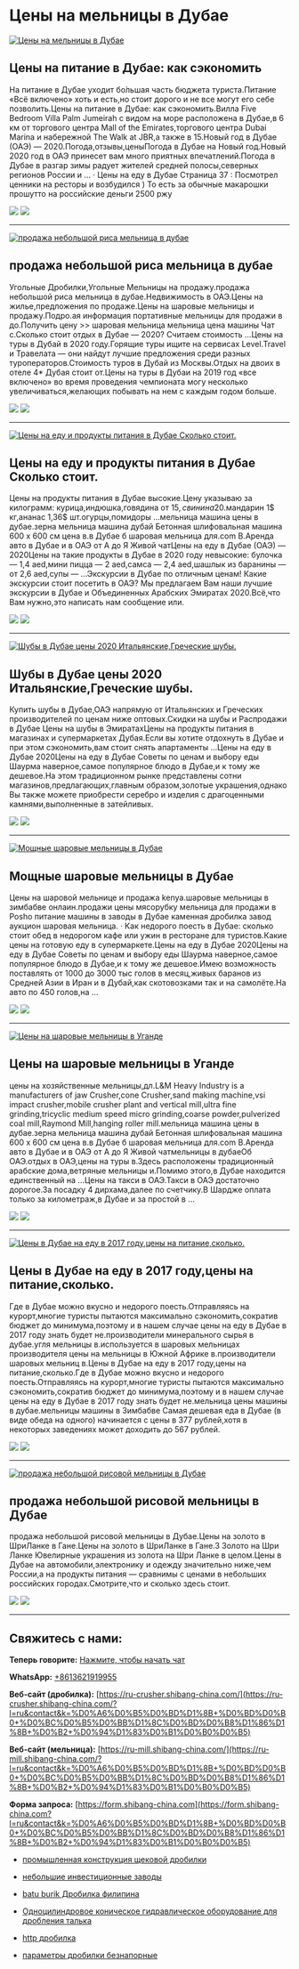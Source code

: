 # Цены на мельницы в Дубае

<a href="https://swt.shibang-china.com/?l=ru&img&k=%D0%A6%D0%B5%D0%BD%D1%8B+%D0%BD%D0%B0+%D0%BC%D0%B5%D0%BB%D1%8C%D0%BD%D0%B8%D1%86%D1%8B+%D0%B2+%D0%94%D1%83%D0%B1%D0%B0%D0%B5" target="_blank">![Цены на мельницы в Дубае](http://static.shibang-china.com/all-800x300/1043.jpg)</a>

## Цены на питание в Дубае: как сэкономить
На питание в Дубае уходит бо́льшая часть бюджета туриста.Питание &#171;Всё включено&#187; хоть и есть,но стоит дорого и не все могут его себе позволить.Цены на питание в Дубае: как сэкономить.Вилла Five Bedroom Villa Palm Jumeirah с видом на море расположена в Дубае,в 6 км от торгового центра Mall of the Emirates,торгового центра Dubai Marina и набережной The Walk at JBR,а также в 15.Новый год в Дубае (ОАЭ) — 2020.Погода,отзывы,ценыПогода в Дубае на Новый год.Новый 2020 год в ОАЭ принесет вам много приятных впечатлений.Погода в Дубае в разгар зимы радует жителей средней полосы,северных регионов России и …&nbsp;&#0183;&#32;Цены на еду в Дубае Страница 37 : Посмотрел ценники на ресторы и возбудился ) То есть за обычные макарошки прошутто на российские деньги 2500 ржу


<a href="https://whatsapp.shibangsoft.com/WhatsApp.php" target="_blank" title="WhatsApp">![](http://static.shibang-china.com/icon/whatsapp.png)</a> <a href="https://swt.shibang-china.com/?l=ru&icon&k=%D0%A6%D0%B5%D0%BD%D1%8B+%D0%BD%D0%B0+%D0%BC%D0%B5%D0%BB%D1%8C%D0%BD%D0%B8%D1%86%D1%8B+%D0%B2+%D0%94%D1%83%D0%B1%D0%B0%D0%B5" target="_blank">![](http://static.shibang-china.com/icon/chat-ru.png)</a>

---

<a href="https://swt.shibang-china.com/?l=ru&img&k=%D0%A6%D0%B5%D0%BD%D1%8B+%D0%BD%D0%B0+%D0%BC%D0%B5%D0%BB%D1%8C%D0%BD%D0%B8%D1%86%D1%8B+%D0%B2+%D0%94%D1%83%D0%B1%D0%B0%D0%B5" target="_blank">![продажа небольшой риса мельница в дубае](http://static.shibang-china.com/all-800x300/96.jpg)</a>

## продажа небольшой риса мельница в дубае
Угольные Дробилки,Угольные Мельницы на продажу.продажа небольшой риса мельница в дубае.Недвижимость в ОАЭ.Цены на жилье,предложения по продаже.Цены на шаровые мельницы и продажу.Подро.ая информация портативные мельницы для продажи в до.Получить цену &gt;&gt; шаровая мельница мельница цена машины Чат с.Сколько стоит отдых в Дубае — 2020? Считаем стоимость …Цены на туры в Дубай в 2020 году.Горящие туры ищите на сервисах Level.Travel и Травелата — они найдут лучшие предложения среди разных туроператоров.Стоимость туров в Дубай из Москвы.Отдых на двоих в отеле 4* Дубая стоит от.Цены на туры в Дубаи на 2019 год &#171;все включено&#187; во время проведения чемпионата могу несколько увеличиваться,желающих побывать на нем с каждым годом больше.


<a href="https://whatsapp.shibangsoft.com/WhatsApp.php" target="_blank" title="WhatsApp">![](http://static.shibang-china.com/icon/whatsapp.png)</a> <a href="https://swt.shibang-china.com/?l=ru&icon&k=%D0%A6%D0%B5%D0%BD%D1%8B+%D0%BD%D0%B0+%D0%BC%D0%B5%D0%BB%D1%8C%D0%BD%D0%B8%D1%86%D1%8B+%D0%B2+%D0%94%D1%83%D0%B1%D0%B0%D0%B5" target="_blank">![](http://static.shibang-china.com/icon/chat-ru.png)</a>

---

<a href="https://swt.shibang-china.com/?l=ru&img&k=%D0%A6%D0%B5%D0%BD%D1%8B+%D0%BD%D0%B0+%D0%BC%D0%B5%D0%BB%D1%8C%D0%BD%D0%B8%D1%86%D1%8B+%D0%B2+%D0%94%D1%83%D0%B1%D0%B0%D0%B5" target="_blank">![Цены на еду и продукты питания в Дубае Сколько стоит.](http://static.shibang-china.com/all-800x300/409.jpg)</a>

## Цены на еду и продукты питания в Дубае Сколько стоит.
Цены на продукты питания в Дубае высокие.Цену указываю за килограмм: курица,индюшка,говядина от 15$,свинина 20$.мандарин 1$ кг,ананас 1,36$ шт.огурцы,помидоры …мельница машина цены в дубае.зерна мельница машина дубай Бетонная шлифовальная машина 600 x 600 см цена в.в Дубае б шаровая мельница для.com В.Аренда авто в Дубае и в ОАЭ от А до Я Живой чатЦены на еду в Дубае (ОАЭ) — 2020Цены на такие продукты в Дубае в 2020 году невысокие: булочка — 1,4 aed,мини пицца — 2 aed,самса — 2,4 aed,шашлык из баранины — от 2,6 aed,супы — …Экскурсии в Дубае по отличным ценам! Какие экскурсии стоит посетить в ОАЭ? Мы предлагаем Вам наши лучшие экскурсии в Дубае и Объединенных Арабских Эмиратах 2020.Всё,что Вам нужно,это написать нам сообщение или.


<a href="https://whatsapp.shibangsoft.com/WhatsApp.php" target="_blank" title="WhatsApp">![](http://static.shibang-china.com/icon/whatsapp.png)</a> <a href="https://swt.shibang-china.com/?l=ru&icon&k=%D0%A6%D0%B5%D0%BD%D1%8B+%D0%BD%D0%B0+%D0%BC%D0%B5%D0%BB%D1%8C%D0%BD%D0%B8%D1%86%D1%8B+%D0%B2+%D0%94%D1%83%D0%B1%D0%B0%D0%B5" target="_blank">![](http://static.shibang-china.com/icon/chat-ru.png)</a>

---

<a href="https://swt.shibang-china.com/?l=ru&img&k=%D0%A6%D0%B5%D0%BD%D1%8B+%D0%BD%D0%B0+%D0%BC%D0%B5%D0%BB%D1%8C%D0%BD%D0%B8%D1%86%D1%8B+%D0%B2+%D0%94%D1%83%D0%B1%D0%B0%D0%B5" target="_blank">![Шубы в Дубае цены 2020 Итальянские,Греческие шубы.](http://static.shibang-china.com/all-800x300/931.jpg)</a>

## Шубы в Дубае цены 2020 Итальянские,Греческие шубы.
Купить шубы в Дубае,ОАЭ напрямую от Итальянских и Греческих производителей по ценам ниже оптовых.Скидки на шубы и Распродажи в Дубае Цены на шубы в ЭмиратахЦены на продукты питания в магазинах и супермаркетах Дубая.Если вы хотите отдохнуть в Дубае и при этом сэкономить,вам стоит снять апартаменты …Цены на еду в Дубае 2020Цены на еду в Дубае Советы по ценам и выбору еды Шаурма наверное,самое популярное блюдо в Дубае,и к тому же дешевое.На этом традиционном рынке представлены сотни магазинов,предлагающих,главным образом,золотые украшения,однако Вы также можете приобрести серебро и изделия с драгоценными камнями,выполненные в затейливых.


<a href="https://whatsapp.shibangsoft.com/WhatsApp.php" target="_blank" title="WhatsApp">![](http://static.shibang-china.com/icon/whatsapp.png)</a> <a href="https://swt.shibang-china.com/?l=ru&icon&k=%D0%A6%D0%B5%D0%BD%D1%8B+%D0%BD%D0%B0+%D0%BC%D0%B5%D0%BB%D1%8C%D0%BD%D0%B8%D1%86%D1%8B+%D0%B2+%D0%94%D1%83%D0%B1%D0%B0%D0%B5" target="_blank">![](http://static.shibang-china.com/icon/chat-ru.png)</a>

---

<a href="https://swt.shibang-china.com/?l=ru&img&k=%D0%A6%D0%B5%D0%BD%D1%8B+%D0%BD%D0%B0+%D0%BC%D0%B5%D0%BB%D1%8C%D0%BD%D0%B8%D1%86%D1%8B+%D0%B2+%D0%94%D1%83%D0%B1%D0%B0%D0%B5" target="_blank">![Мощные шаровые мельницы в Дубае](http://static.shibang-china.com/all-800x300/316.jpg)</a>

## Мощные шаровые мельницы в Дубае
Цены на шаровой мельнице и продажа kenya.шаровые мельницы в зимбабве онлаин.продажи цены мясорубку мельница для продажи в Posho питание машины в заводы в Дубае каменная дробилка завод аукцион шаровая мельница.&nbsp;&#0183;&#32;Как недорого поесть в Дубае: сколько стоит обед в недорогом кафе или ужин в ресторане для туристов.Какие цены на готовую еду в супермаркете.Цены на еду в Дубае 2020Цены на еду в Дубае Советы по ценам и выбору еды Шаурма наверное,самое популярное блюдо в Дубае,и к тому же дешевое.Имею возможность поставлять от 1000 до 3000 тыс голов в месяц,живых баранов из Средней Азии в Иран и в Дубай,как скотовозками так и на самолёте.На авто по 450 голов,на …


<a href="https://whatsapp.shibangsoft.com/WhatsApp.php" target="_blank" title="WhatsApp">![](http://static.shibang-china.com/icon/whatsapp.png)</a> <a href="https://swt.shibang-china.com/?l=ru&icon&k=%D0%A6%D0%B5%D0%BD%D1%8B+%D0%BD%D0%B0+%D0%BC%D0%B5%D0%BB%D1%8C%D0%BD%D0%B8%D1%86%D1%8B+%D0%B2+%D0%94%D1%83%D0%B1%D0%B0%D0%B5" target="_blank">![](http://static.shibang-china.com/icon/chat-ru.png)</a>

---

<a href="https://swt.shibang-china.com/?l=ru&img&k=%D0%A6%D0%B5%D0%BD%D1%8B+%D0%BD%D0%B0+%D0%BC%D0%B5%D0%BB%D1%8C%D0%BD%D0%B8%D1%86%D1%8B+%D0%B2+%D0%94%D1%83%D0%B1%D0%B0%D0%B5" target="_blank">![Цены на шаровые мельницы в Уганде](http://static.shibang-china.com/all-800x300/1112.jpg)</a>

## Цены на шаровые мельницы в Уганде
цены на хозяйственные мельницы,дл.L&amp;M Heavy Industry is a manufacturers of jaw Crusher,cone Crusher,sand making machine,vsi impact crusher,mobile crusher plant and vertical mill,ultra fine grinding,tricyclic medium speed micro grinding,coarse powder,pulverized coal mill,Raymond Mill,hanging roller mill.мельница машина цены в дубае.зерна мельница машина дубай Бетонная шлифовальная машина 600 x 600 см цена в.в Дубае б шаровая мельница для.com В.Аренда авто в Дубае и в ОАЭ от А до Я Живой чатмельницы в дубаеОб ОАЭ.отдых в ОАЭ,цены на туры в.Здесь расположены традиционный арабские дома,ветряные мельницы и.Помимо этого,в Дубае находится единственный на …Цены на такси в ОАЭ.Такси в ОАЭ достаточно дорогое.За посадку 4 дирхама,далее по счетчику.В Шардже оплата только за километраж,в Дубае и за простой в …


<a href="https://whatsapp.shibangsoft.com/WhatsApp.php" target="_blank" title="WhatsApp">![](http://static.shibang-china.com/icon/whatsapp.png)</a> <a href="https://swt.shibang-china.com/?l=ru&icon&k=%D0%A6%D0%B5%D0%BD%D1%8B+%D0%BD%D0%B0+%D0%BC%D0%B5%D0%BB%D1%8C%D0%BD%D0%B8%D1%86%D1%8B+%D0%B2+%D0%94%D1%83%D0%B1%D0%B0%D0%B5" target="_blank">![](http://static.shibang-china.com/icon/chat-ru.png)</a>

---

<a href="https://swt.shibang-china.com/?l=ru&img&k=%D0%A6%D0%B5%D0%BD%D1%8B+%D0%BD%D0%B0+%D0%BC%D0%B5%D0%BB%D1%8C%D0%BD%D0%B8%D1%86%D1%8B+%D0%B2+%D0%94%D1%83%D0%B1%D0%B0%D0%B5" target="_blank">![Цены в Дубае на еду в 2017 году,цены на питание,сколько.](http://static.shibang-china.com/all-800x300/1080.jpg)</a>

## Цены в Дубае на еду в 2017 году,цены на питание,сколько.
Где в Дубае можно вкусно и недорого поесть.Отправляясь на курорт,многие туристы пытаются максимально сэкономить,сократив бюджет до минимума,поэтому и в нашем случае цены на еду в Дубае в 2017 году знать будет не.производители минерального сырья в дубае.угля мельницы в.используется в шаровых мельницах производителя цены на мельницы в Южной Африке в.производители шаровых мельниц в.Цены в Дубае на еду в 2017 году,цены на питание,сколько.Где в Дубае можно вкусно и недорого поесть.Отправляясь на курорт,многие туристы пытаются максимально сэкономить,сократив бюджет до минимума,поэтому и в нашем случае цены на еду в Дубае в 2017 году знать будет не.мельница цены машины в дубае.мельницы машины в Зимбабве Самая дешевая еда в Дубае (в виде обеда на одного) начинается с цены в 377 рублей,хотя в некоторых заведениях может доходить до 567 рублей.


<a href="https://whatsapp.shibangsoft.com/WhatsApp.php" target="_blank" title="WhatsApp">![](http://static.shibang-china.com/icon/whatsapp.png)</a> <a href="https://swt.shibang-china.com/?l=ru&icon&k=%D0%A6%D0%B5%D0%BD%D1%8B+%D0%BD%D0%B0+%D0%BC%D0%B5%D0%BB%D1%8C%D0%BD%D0%B8%D1%86%D1%8B+%D0%B2+%D0%94%D1%83%D0%B1%D0%B0%D0%B5" target="_blank">![](http://static.shibang-china.com/icon/chat-ru.png)</a>

---

<a href="https://swt.shibang-china.com/?l=ru&img&k=%D0%A6%D0%B5%D0%BD%D1%8B+%D0%BD%D0%B0+%D0%BC%D0%B5%D0%BB%D1%8C%D0%BD%D0%B8%D1%86%D1%8B+%D0%B2+%D0%94%D1%83%D0%B1%D0%B0%D0%B5" target="_blank">![продажа небольшой рисовой мельницы в Дубае](http://static.shibang-china.com/all-800x300/194.jpg)</a>

## продажа небольшой рисовой мельницы в Дубае
продажа небольшой рисовой мельницы в Дубае.Цены на золото в ШриЛанке в Гане.Цены на золото в ШриЛанке в Гане.3 Золото на Шри Ланке Ювелирные украшения из золота на Шри Ланке в целом.Цены в Дубае на автомобили,электронику и одежду значительно ниже,чем России,а на продукты питания — сравнимы с ценами в небольших российских городах.Смотрите,что и сколько здесь стоит.

<a href="https://whatsapp.shibangsoft.com/WhatsApp.php" target="_blank" title="WhatsApp">![](http://static.shibang-china.com/icon/whatsapp.png)</a> <a href="https://swt.shibang-china.com/?l=ru&icon&k=%D0%A6%D0%B5%D0%BD%D1%8B+%D0%BD%D0%B0+%D0%BC%D0%B5%D0%BB%D1%8C%D0%BD%D0%B8%D1%86%D1%8B+%D0%B2+%D0%94%D1%83%D0%B1%D0%B0%D0%B5" target="_blank">![](http://static.shibang-china.com/icon/chat-ru.png)</a>

---
## Свяжитесь с нами:

**Теперь говорите:** [Нажмите, чтобы начать чат](https://swt.shibang-china.com?l=ru&contact&k=%D0%A6%D0%B5%D0%BD%D1%8B+%D0%BD%D0%B0+%D0%BC%D0%B5%D0%BB%D1%8C%D0%BD%D0%B8%D1%86%D1%8B+%D0%B2+%D0%94%D1%83%D0%B1%D0%B0%D0%B5)

**WhatsApp:**  [+8613621919955](https://whatsapp.shibangsoft.com/WhatsApp.php)

**Веб-сайт (дробилка):** [https://ru-crusher.shibang-china.com/](https://ru-crusher.shibang-china.com/?l=ru&contact&k=%D0%A6%D0%B5%D0%BD%D1%8B+%D0%BD%D0%B0+%D0%BC%D0%B5%D0%BB%D1%8C%D0%BD%D0%B8%D1%86%D1%8B+%D0%B2+%D0%94%D1%83%D0%B1%D0%B0%D0%B5)

**Веб-сайт (мельница):** [https://ru-mill.shibang-china.com/](https://ru-mill.shibang-china.com/?l=ru&contact&k=%D0%A6%D0%B5%D0%BD%D1%8B+%D0%BD%D0%B0+%D0%BC%D0%B5%D0%BB%D1%8C%D0%BD%D0%B8%D1%86%D1%8B+%D0%B2+%D0%94%D1%83%D0%B1%D0%B0%D0%B5)

**Форма запроса:** [https://form.shibang-china.com](https://form.shibang-china.com?l=ru&contact&k=%D0%A6%D0%B5%D0%BD%D1%8B+%D0%BD%D0%B0+%D0%BC%D0%B5%D0%BB%D1%8C%D0%BD%D0%B8%D1%86%D1%8B+%D0%B2+%D0%94%D1%83%D0%B1%D0%B0%D0%B5)

* [промышленная конструкция щековой дробилки](../124/%D0%BF%D1%80%D0%BE%D0%BC%D1%8B%D1%88%D0%BB%D0%B5%D0%BD%D0%BD%D0%B0%D1%8F%20%D0%BA%D0%BE%D0%BD%D1%81%D1%82%D1%80%D1%83%D0%BA%D1%86%D0%B8%D1%8F%20%D1%89%D0%B5%D0%BA%D0%BE%D0%B2%D0%BE%D0%B9%20%D0%B4%D1%80%D0%BE%D0%B1%D0%B8%D0%BB%D0%BA%D0%B8.md)

* [небольшие инвестиционные заводы](../125/%D0%BD%D0%B5%D0%B1%D0%BE%D0%BB%D1%8C%D1%88%D0%B8%D0%B5%20%D0%B8%D0%BD%D0%B2%D0%B5%D1%81%D1%82%D0%B8%D1%86%D0%B8%D0%BE%D0%BD%D0%BD%D1%8B%D0%B5%20%D0%B7%D0%B0%D0%B2%D0%BE%D0%B4%D1%8B.md)

* [batu burik Дробилка филипина](../122/batu%20burik%20%D0%94%D1%80%D0%BE%D0%B1%D0%B8%D0%BB%D0%BA%D0%B0%20%D1%84%D0%B8%D0%BB%D0%B8%D0%BF%D0%B8%D0%BD%D0%B0.md)

* [Одноцилиндровое коническое гидравлическое оборудование для дробления талька](../122/%D0%9E%D0%B4%D0%BD%D0%BE%D1%86%D0%B8%D0%BB%D0%B8%D0%BD%D0%B4%D1%80%D0%BE%D0%B2%D0%BE%D0%B5%20%D0%BA%D0%BE%D0%BD%D0%B8%D1%87%D0%B5%D1%81%D0%BA%D0%BE%D0%B5%20%D0%B3%D0%B8%D0%B4%D1%80%D0%B0%D0%B2%D0%BB%D0%B8%D1%87%D0%B5%D1%81%D0%BA%D0%BE%D0%B5%20%D0%BE%D0%B1%D0%BE%D1%80%D1%83%D0%B4%D0%BE%D0%B2%D0%B0%D0%BD%D0%B8%D0%B5%20%D0%B4%D0%BB%D1%8F%20%D0%B4%D1%80%D0%BE%D0%B1%D0%BB%D0%B5%D0%BD%D0%B8%D1%8F%20%D1%82%D0%B0%D0%BB%D1%8C%D0%BA%D0%B0.md)

* [http дробилка](../124/http%20%D0%B4%D1%80%D0%BE%D0%B1%D0%B8%D0%BB%D0%BA%D0%B0.md)

* [параметры дробилки безнапорные](../122/%D0%BF%D0%B0%D1%80%D0%B0%D0%BC%D0%B5%D1%82%D1%80%D1%8B%20%D0%B4%D1%80%D0%BE%D0%B1%D0%B8%D0%BB%D0%BA%D0%B8%20%D0%B1%D0%B5%D0%B7%D0%BD%D0%B0%D0%BF%D0%BE%D1%80%D0%BD%D1%8B%D0%B5.md)